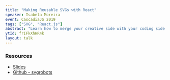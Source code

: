 ```yaml
---
title: "Making Reusable SVGs with React"
speaker: Isabela Moreira
event: CascadiaJS 2019
tags: ["SVG", "React.js"]
abstract: "Learn how to merge your creative side with your coding side in this live-coding talk! Leveraging the practice of reusable code and React components, we’ll create SVG images and animations that can be extended, adapted, and reused throughout your app. See how a few tweaks and props injected into your standard SVG code can give you the power of composable and reusable components!"
ytId: frIFkXhHR4k
layout: talk
---
```

### Resources 

- [Slides](https://github.com/isabelacmor/talks/blob/master/slides/ReusableSVGs.pdf)
- [Github - svgrobots](https://github.com/isabelacmor/svgrobots)